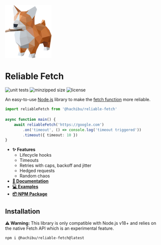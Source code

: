 <img src="https://raw.githubusercontent.com/hachibu/reliable-fetch/main/images/reliable-fetch-logo.svg" width="30%">

# Reliable Fetch

![unit tests](https://img.shields.io/github/workflow/status/hachibu/reliable-fetch/unit-tests/main?label=unit-tests)
![minzipped size](https://img.shields.io/bundlephobia/minzip/@hachibu/reliable-fetch)
![license](https://img.shields.io/github/license/hachibu/reliable-fetch?color=blue)

An easy-to-use [Node.js](https://nodejs.org/en/) library to make the [fetch function](https://developer.mozilla.org/en-US/docs/Web/API/fetch) more reliable.

```ts
import reliableFetch from '@hachibu/reliable-fetch'

async function main() {
    await reliableFetch('https://google.com')
        .on('timeout', () => console.log('timeout triggered'))
        .timeout({ timeout: 10 })
}
```

-   **✨ Features**
    -   Lifecycle hooks
    -   Timeouts
    -   Retries with caps, backoff and jitter
    -   Hedged requests
    -   Random chaos
-   **[📖 Documentation](https://hachibu.github.io/reliable-fetch)**
-   **[💻 Examples](https://github.com/hachibu/reliable-fetch/tree/main/examples)**
-   **[📦 NPM Package](https://www.npmjs.com/package/@hachibu/reliable-fetch)**

## Installation

**⚠️ Warning:** This library is only compatible with Node.js v18+ and relies on the native Fetch API which is an experimental feature.

```
npm i @hachibu/reliable-fetch@latest
```
